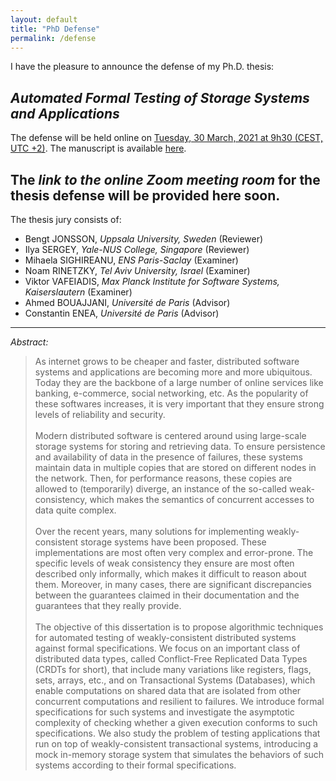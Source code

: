 ```yaml
---
layout: default
title: "PhD Defense"
permalink: /defense
---
```

I have the pleasure to announce the defense of my Ph.D. thesis:

## _Automated Formal Testing of Storage Systems and Applications_

The defense will be held online on [Tuesday, 30 March, 2021 at 9h30 (CEST, UTC +2)](https://everytimezone.com/s/2a346f1c).
The manuscript is available [here](https://me.rnbguy.at/ranadeep_phd.pdf).

## The ___link to the online Zoom meeting room___ for the thesis defense will be provided here soon.

The thesis jury consists of:

+ Bengt JONSSON, _Uppsala University, Sweden_ (Reviewer)
+ Ilya SERGEY, _Yale-NUS College, Singapore_ (Reviewer)
+ Mihaela SIGHIREANU, _ENS Paris-Saclay_ (Examiner)
+ Noam RINETZKY, _Tel Aviv University, Israel_ (Examiner)
+ Viktor VAFEIADIS, _Max Planck Institute for Software Systems, Kaiserslautern_ (Examiner)
+ Ahmed BOUAJJANI, _Université de Paris_ (Advisor)
+ Constantin ENEA, _Université de Paris_ (Advisor)


---

_Abstract:_
> As internet grows to be cheaper and faster, distributed software systems and applications are becoming more and more ubiquitous. Today they are the backbone of a large number of online services like banking, e-commerce, social networking, etc. As the popularity of these softwares increases, it is very important that they ensure strong levels of reliability and security.<br><br>
Modern distributed software is centered around using large-scale storage systems for storing and retrieving data. To ensure persistence and availability of data in the presence of failures, these systems maintain data in multiple copies that are stored on different nodes in the network. Then, for performance reasons, these copies are allowed to (temporarily) diverge, an instance of the so-called weak-consistency, which makes the semantics of concurrent accesses to data quite complex.<br><br>
Over the recent years, many solutions for implementing weakly-consistent storage systems have been proposed. These implementations are most often very complex and error-prone. The specific levels of weak consistency they ensure are most often described only informally, which makes it difficult to reason about them. Moreover, in many cases, there are significant discrepancies between the guarantees claimed in their documentation and the guarantees that they really provide.<br><br>
The objective of this dissertation is to propose algorithmic techniques for automated testing of weakly-consistent distributed systems against formal specifications. We focus on an important class of distributed data types, called Conflict-Free Replicated Data Types (CRDTs for short), that include many variations like registers, flags, sets, arrays, etc., and on Transactional Systems (Databases), which enable computations on shared data that are isolated from other concurrent computations and resilient to failures. We introduce formal specifications for such systems and investigate the asymptotic complexity of checking whether a given execution conforms to such specifications. We also study the problem of testing applications that run on top of weakly-consistent transactional systems, introducing a mock in-memory storage system that simulates the behaviors of such systems according to their formal specifications.
